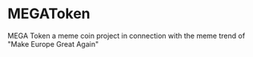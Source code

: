 # MEGAToken
MEGA Token a meme coin project in connection with the meme trend of "Make Europe Great Again"
